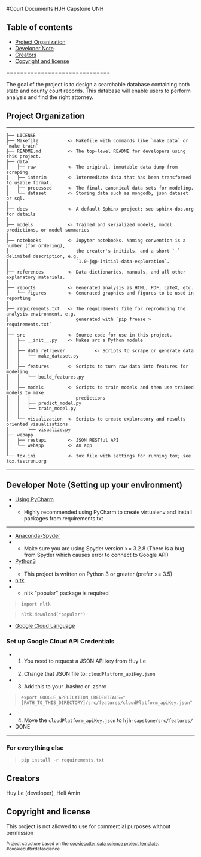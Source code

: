 #Court Documents HJH Capstone UNH

## Table of contents

- [Project Organization](#folder-structure)
- [Developer Note](#developer-note)
- [Creators](#creators)
- [Copyright and license](#copyright-and-license)

==============================

The goal of the project is to design a searchable database containing both state and county court records. This database will enable users to perform analysis and find the right attorney.

## Project Organization
------------

    ├── LICENSE
    ├── Makefile           <- Makefile with commands like `make data` or `make train`
    ├── README.md          <- The top-level README for developers using this project.
    ├── data
    │   ├── raw            <- The original, immutable data dump from scraping
    │   ├── interim        <- Intermediate data that has been transformed to usable format.
    │   ├── processed      <- The final, canonical data sets for modeling.
    │   └── dataset        <- Storing data such as mongodb, json dataset or sql.
    │
    ├── docs               <- A default Sphinx project; see sphinx-doc.org for details
    │
    ├── models             <- Trained and serialized models, model predictions, or model summaries
    │
    ├── notebooks          <- Jupyter notebooks. Naming convention is a number (for ordering),
    │                         the creator's initials, and a short `-` delimited description, e.g.
    │                         `1.0-jqp-initial-data-exploration`.
    │
    ├── references         <- Data dictionaries, manuals, and all other explanatory materials.
    │
    ├── reports            <- Generated analysis as HTML, PDF, LaTeX, etc.
    │   └── figures        <- Generated graphics and figures to be used in reporting
    │
    ├── requirements.txt   <- The requirements file for reproducing the analysis environment, e.g.
    │                         generated with `pip freeze > requirements.txt`
    │
    ├── src                <- Source code for use in this project.
    │   ├── __init__.py    <- Makes src a Python module
    │   │
    │   ├── data_retriever           <- Scripts to scrape or generate data
    │   │   └── make_dataset.py
    │   │
    │   ├── features       <- Scripts to turn raw data into features for modeling
    │   │   └── build_features.py
    │   │
    │   ├── models         <- Scripts to train models and then use trained models to make
    │   │   │                 predictions
    │   │   ├── predict_model.py
    │   │   └── train_model.py
    │   │
    │   └── visualization  <- Scripts to create exploratory and results oriented visualizations
    │       └── visualize.py
    ├── webapp
    │   ├── restapi        <- JSON RESTful API
    │   └── webapp         <- An app
    │
    └── tox.ini            <- tox file with settings for running tox; see tox.testrun.org


-------------

## Developer Note (Setting up your environment)

- [Using PyCharm](https://www.jetbrains.com/help/pycharm-edu/creating-virtual-environment.html)
- - Highly recommended using PyCharm to create virtualenv and install packages from requirements.txt
---
- [Anaconda-Spyder](https://www.anaconda.com/)
- - Make sure you are using Spyder version >= 3.2.8 (There is a bug from Spyder which causes error to connect to Google API)
- [Python3](https://docs.python.org/3/)
- - This project is written on Python 3 or greater (prefer >= 3.5)
- [nltk](http://www.nltk.org/data.html)
- - nltk "popular" package is required
>``` import nltk ```

>``` nltk.download("popular") ```
- [Google Cloud Language](https://cloud.google.com/docs/authentication/getting-started)
### Set up Google Cloud API Credentials
- 1. You need to request a JSON API key from Huy Le
- 2. Change that JSON file to: ``` cloudPlatform_apiKey.json ```
- 3. Add this to your .bashrc or .zshrc
>``` export GOOGLE_APPLICATION_CREDENTIALS="[PATH_TO_THIS_DIRECTORY]/src/features/cloudPlatform_apiKey.json" ```
- 4. Move the ``` cloudPlatform_apiKey.json ``` to ``` hjh-capstone/src/features/ ```
- DONE
---
### For everything else

>``` pip install -r requirements.txt ```

## Creators

Huy Le (developer), Heli Amin

## Copyright and license

This project is not allowed to use for commercial purposes without permission

<p><small>Project structure based on the <a target="_blank" href="https://drivendata.github.io/cookiecutter-data-science/">cookiecutter data science project template</a>. #cookiecutterdatascience</small></p>
